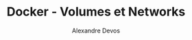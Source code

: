 ---
title: Docker - Volumes et Networks
theme: solarized
author: Alexandre Devos
company: Octocorn
contributors: 
  - Alexandre Devos
sources:
  - 
---